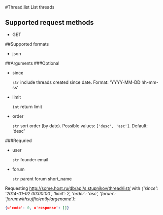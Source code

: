 #Thread.list
List threads

## Supported request methods 
* GET

##Supported formats
* json

##Arguments
###Optional
* since

   ```str``` include threads created since date. Format: 'YYYY-MM-DD hh-mm-ss'
* limit

   ```int``` return limit
* order

   ```str``` sort order (by date). Possible values: ```['desc', 'asc']```. Default: 'desc'


###Requried
* user

   ```str``` founder email
* forum

   ```str``` parent forum short_name


Requesting http://some.host.ru/db/api/s.stupnikov/thread/list/ with _{'since': '2014-01-02 00:00:00', 'limit': 2, 'order': 'asc', 'forum': 'forumwithsufficientlylargename'}_:
```json
{u'code': 0, u'response': []}
```
